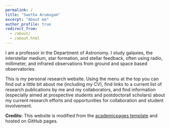 ```yaml
---
permalink: /
title: "Swetha Arumugam"
excerpt: "About me"
author_profile: true
redirect_from: 
  - /about/
  - /about.html
---
```


I am a professor in the Department of Astronomy. I study galaxies, the interstellar medium, star formation, and stellar feedback, often using radio, millimeter, and infrared observations from ground and space based observatories. 

This is my personal research website. Using the menu at the top you can find out a little bit about me (including my CV), find links to a current list of research publications by me and my collaborators, and find information (especially aimed at prospective students and postdoctorall scholars) about my current research efforts and opportunities for collaboration and student involvement.

**Credits:** This website is modified from the [academicpages template](https://github.com/academicpages/academicpages.github.io) and hosted on GitHub pages.

